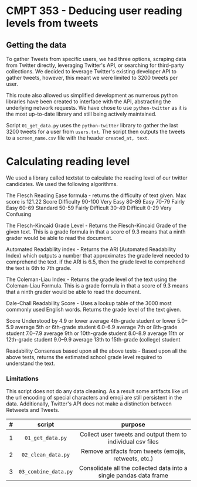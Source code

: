 # CMPT 353 - Deducing user reading levels from tweets
## Getting the data
To gather Tweets from specific users, we had three options, scraping data from Twitter directly, leveraging Twitter's API, or searching for third-party collections.
We decided to leverage Twitter's existing developer API to gather tweets, however, this meant we were limited to 3200 tweets per user.

This route also allowed us simplified development as numerous python libraries have been created to interface with the API, abstracting the underlying network requests.
We have chose to use `python-twitter` as it is the most up-to-date library and still being actively maintained.

Script `01_get_data.py` uses the `python-twitter` library to gather the last 3200 tweets for a user from `users.txt`. 
The script then outputs the tweets to a `screen_name.csv` file with the header `created_at, text`.

# Calculating reading level
We used a library called textstat to calculate the reading level of our twitter candidates. We used the following algorithms.

The Flesch Reading Ease formula - returns the difficulty of text given. Max score is 121.22 
Score	Difficulty
90-100	Very Easy
80-89	Easy
70-79	Fairly Easy
60-69	Standard
50-59	Fairly Difficult
30-49	Difficult
0-29	Very Confusing

The Flesch-Kincaid Grade Level - Returns the Flesch-Kincaid Grade of the given text. This is a grade formula in that a score of 9.3 means that a ninth grader would be able to read the document.

Automated Readability index - Returns the ARI (Automated Readability Index) which outputs a number that approximates the grade level needed to comprehend the text.
if the ARI is 6.5, then the grade level to comprehend the text is 6th to 7th grade.

The Coleman-Liau Index - Returns the grade level of the text using the Coleman-Liau Formula. This is a grade formula in that a score of 9.3 means that a ninth grader would be able to read the document.

Dale-Chall Readability Score - Uses a lookup table of the 3000 most commonly used English words. Returns the grade level of the text given.

Score	Understood by
4.9 or lower	average 4th-grade student or lower
5.0–5.9	average 5th or 6th-grade student
6.0–6.9	average 7th or 8th-grade student
7.0–7.9	average 9th or 10th-grade student
8.0–8.9	average 11th or 12th-grade student
9.0–9.9	average 13th to 15th-grade (college) student

Readability Consensus based upon all the above tests - Based upon all the above tests, returns the estimated school grade level required to understand the text.


### Limitations
This script does not do any data cleaning. As a result some artifacts like url the url encoding of special characters and emoji are still persistent in the data. 
Additionally, Twitter's API does not make a distinction between Retweets and Tweets.


| # | script | purpose |
| :---: | :---: | :---: |
| 1 | `01_get_data.py` | Collect user tweets and output them to individual csv files
| 2 | `02_clean_data.py` | Remove artifacts from tweets (emojis, retweets, etc.)
| 3 | `03_combine_data.py` | Consolidate all the collected data into a single pandas data frame